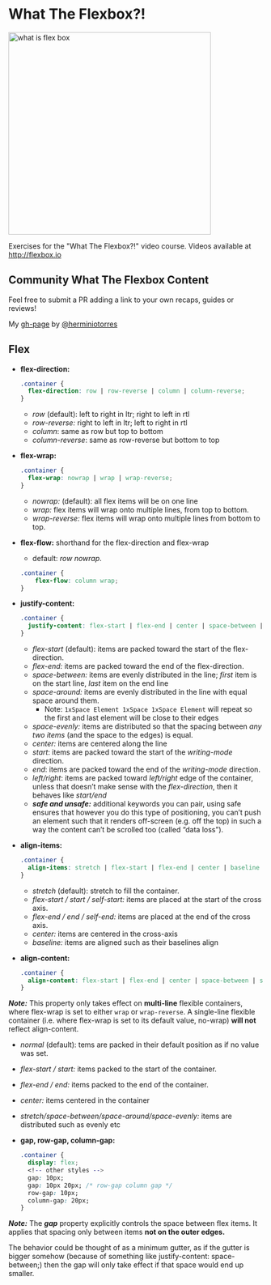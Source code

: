# What The Flexbox?!

<img src="https://flexbox.io/images/WTF/share.png" alt="what is flex box" width="400"/>

Exercises for the "What The Flexbox?!" video course. Videos available at <http://flexbox.io>

## Community What The Flexbox Content

Feel free to submit a PR adding a link to your own recaps, guides or reviews!

My [gh-page](https://herminiotorres.github.io/whattheflexbox) by [@herminiotorres](https://twitter.com/herminiotorres)

## Flex

- **flex-direction:**
  ```css
  .container {
    flex-direction: row | row-reverse | column | column-reverse;
  }
  ```

  - *row* (default): left to right in ltr; right to left in rtl
  - *row-reverse:* right to left in ltr; left to right in rtl
  - *column*: same as row but top to bottom
  - *column-reverse*: same as row-reverse but bottom to top

- **flex-wrap:**
  ```css
  .container {
    flex-wrap: nowrap | wrap | wrap-reverse;
  }
  ```

  - *nowrap:* (default): all flex items will be on one line
  - *wrap:* flex items will wrap onto multiple lines, from top to bottom.
  - *wrap-reverse:* flex items will wrap onto multiple lines from bottom to top.

- **flex-flow:** shorthand for the flex-direction and flex-wrap 
  - default: *row nowrap*.
  ```css
  .container {
      flex-flow: column wrap;
  }
  ```
- **justify-content:**
  ```css
  .container {
    justify-content: flex-start | flex-end | center | space-between | space-around | space-evenly | start | end | left | right ... + safe | unsafe;
  }
  ```

  - *flex-start* (default): items are packed toward the start of the flex-direction.
  - *flex-end:* items are packed toward the end of the flex-direction.
  - *space-between:* items are evenly distributed in the line; *first* item is on the start line, *last* item on the end line
  - *space-around:* items are evenly distributed in the line with equal space around them.
    - Note: `1xSpace Element 1xSpace 1xSpace Element` will repeat so the first and last element will be close to their edges
  - *space-evenly:* items are distributed so that the spacing between *any two items* (and the space to the edges) is equal.
  - *center:* items are centered along the line
  - *start*: items are packed toward the start of the *writing-mode* direction.
  - *end*: items are packed toward the end of the *writing-mode* direction.
  - *left/right*: items are packed toward *left/right* edge of the container, unless that doesn’t make sense with the *flex-direction*, then it behaves like *start/end*
  - ***safe and unsafe:*** additional keywords you can pair,  using safe ensures that however you do this type of positioning, you can’t push an element such that it renders off-screen (e.g. off the top) in such a way the content can’t be scrolled too (called “data loss”).


- **align-items:**
  ```css
  .container {
    align-items: stretch | flex-start | flex-end | center | baseline | first baseline | last baseline | start | end | self-start | self-end + ... safe | unsafe;
  }
  ```

  - *stretch* (default): stretch to fill the container.
  - *flex-start / start / self-start:* items are placed at the start of the cross axis. 
  - *flex-end / end / self-end:* items are placed at the end of the cross axis.
  - *center:* items are centered in the cross-axis
  - *baseline:* items are aligned such as their baselines align



- **align-content:**
  ```css
  .container {
    align-content: flex-start | flex-end | center | space-between | space-around | space-evenly | stretch | start | end | baseline | first baseline | last baseline + ... safe | unsafe;
  }
  ```
***Note:*** This property only takes effect on **multi-line** flexible containers, where flex-wrap is set to either `wrap` or `wrap-reverse`. A single-line flexible container (i.e. where flex-wrap is set to its default value, no-wrap) **will not** reflect align-content.

  - *normal* (default): tems are packed in their default position as if no value was set.
  - *flex-start / start:* items packed to the start of the container.  
  - *flex-end / end:* items packed to the end of the container. 
  - *center:* items centered in the container
  - *stretch/space-between/space-around/space-evenly:* items are distributed such as evenly etc



- **gap, row-gap, column-gap:**
  ```css
  .container {
    display: flex;
    <!-- other styles -->
    gap: 10px;
    gap: 10px 20px; /* row-gap column gap */
    row-gap: 10px;
    column-gap: 20px;
  }

  ```
***Note:*** The ***gap*** property explicitly controls the space between flex items. It applies that spacing only between items **not on the outer edges.**

The behavior could be thought of as a minimum gutter, as if the gutter is bigger somehow (because of something like justify-content: space-between;) then the gap will only take effect if that space would end up smaller.
